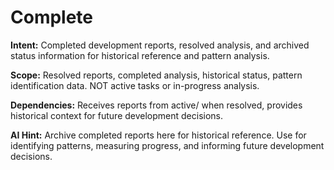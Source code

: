 # Complete

**Intent:** Completed development reports, resolved analysis, and archived status information for historical reference and pattern analysis.

**Scope:** Resolved reports, completed analysis, historical status, pattern identification data. NOT active tasks or in-progress analysis.

**Dependencies:** Receives reports from active/ when resolved, provides historical context for future development decisions.

**AI Hint:** Archive completed reports here for historical reference. Use for identifying patterns, measuring progress, and informing future development decisions.